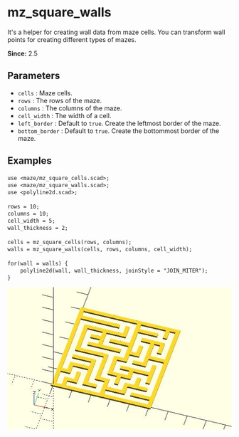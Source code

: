# mz_square_walls

It's a helper for creating wall data from maze cells. You can transform wall points for creating different types of mazes.

**Since:** 2.5

## Parameters

- `cells` : Maze cells.
- `rows` : The rows of the maze.
- `columns` : The columns of the maze.
- `cell_width` : The width of a cell.
- `left_border` : Default to `true`. Create the leftmost border of the maze.
- `bottom_border` : Default to `true`. Create the bottommost border of the maze.

## Examples
    
	use <maze/mz_square_cells.scad>;
	use <maze/mz_square_walls.scad>;
	use <polyline2d.scad>;

	rows = 10;
	columns = 10;
	cell_width = 5;
	wall_thickness = 2;

	cells = mz_square_cells(rows, columns);
	walls = mz_square_walls(cells, rows, columns, cell_width);

	for(wall = walls) {
		polyline2d(wall, wall_thickness, joinStyle = "JOIN_MITER");
	}
	
![mz_square_walls](images/lib3x-mz_square_walls-1.JPG)